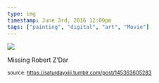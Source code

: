 ```yaml
---
type: img
timestamp: June 3rd, 2016 12:00pm
tags: ["painting", "digital", "art", "Movie"]
---
```

<img src="https://saturdayxiii.github.io/media/145363605283.jpg"/>
                                                                                          
Missing Robert Z’Dar
 
                                    
                
                
                
                
                                
<small>source: https://saturdayxiii.tumblr.com/post/145363605283</small>